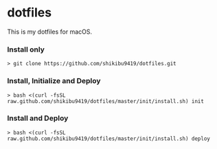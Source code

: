 # dotfiles
This is my dotfiles for macOS.

### Install only

```shell
> git clone https://github.com/shikibu9419/dotfiles.git
```

### Install, Initialize and Deploy

```shell
> bash <(curl -fsSL raw.github.com/shikibu9419/dotfiles/master/init/install.sh) init
```

### Install and Deploy

```shell
> bash <(curl -fsSL raw.github.com/shikibu9419/dotfiles/master/init/install.sh) deploy
```
